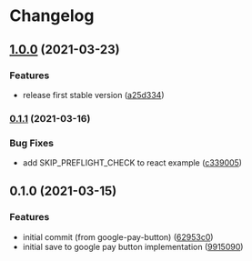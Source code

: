 # Changelog

## [1.0.0](https://www.github.com/google-pay/save-to-google-pay-button/compare/v0.1.1...v1.0.0) (2021-03-23)


### Features

* release first stable version ([a25d334](https://www.github.com/google-pay/save-to-google-pay-button/commit/a25d33468229067e522ab6db09353aee1ba2838b))

### [0.1.1](https://www.github.com/google-pay/save-to-google-pay-button/compare/v0.1.0...v0.1.1) (2021-03-16)


### Bug Fixes

* add SKIP_PREFLIGHT_CHECK to react example ([c339005](https://www.github.com/google-pay/save-to-google-pay-button/commit/c33900595daa228c4f406ea0303d8399c5a7dc0b))

## 0.1.0 (2021-03-15)


### Features

* initial commit (from google-pay-button) ([62953c0](https://www.github.com/google-pay/save-to-google-pay-button/commit/62953c0cb02f4ca2a242756d81ca269b3ca3e342))
* initial save to google pay button implementation ([9915090](https://www.github.com/google-pay/save-to-google-pay-button/commit/9915090c7dacedfe6348815738ce69372df33345))
